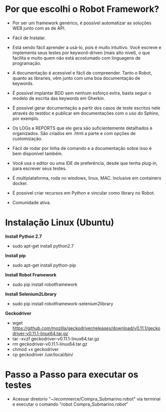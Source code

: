 # Por que escolhi o Robot Framework?

* Por ser um framework genérico, é possível automatizar as soluções WEB junto com as de API.

* Fácil de Instalar. 

* Está sendo fácil aprender a usá-lo, pois é muito intuitivo. Você escreve e implementa seus testes por keyword-driven (mais alto nível), o que facilita e muito quem não está acostumado com linguagens de programação.
 
* A documentação é acessível e fácil de compreender. Tanto o Robot, quanto as libraries, vêm junto com uma boa documentação de keywords.
 
* É possivel implantar BDD sem nenhum esforço extra, basta seguir o modelo de escrita das keywords em Gherkin.
 
* É possível gerar documentação a partir dos casos de teste escritos nele através do testdoc e publicar em documentações com o uso do Sphinx, por exemplo.
 
* Os LOGs e REPORTS que ele gera são suficientemente detalhados e organizados. São criados em .html a parte e com opções de customização.
 
* Fácil de rodar por linha de comando e a documentação sobre isso é bem disponível também.
 
* Você usa o editor ou uma IDE de preferência, desde que tenha plug-in, para escrever seus testes.
 
* É multiplataforma, roda no windows, linux, MAC. Inclusive em containers docker.
 
* É possivel criar recursos em Python e vincular como library no Robot.
 
* Comunidade ativa.


# Instalação Linux (Ubuntu)
**Install Python 2.7**
* sudo apt-get install python2.7

**Install pip**
* sudo apt-get install python-pip

**Install Robot Framework**
* sudo pip install robotframework

**Install Selenium2Library**
* sudo pip install robotframework-selenium2library

**Geckodriver**
* wget https://github.com/mozilla/geckodriver/releases/download/v0.11.1/geckodriver-v0.11.1-linux64.tar.gz
* tar -xvzf geckodriver-v0.11.1-linux64.tar.gz
* rm geckodriver-v0.11.1-linux64.tar.gz
* chmod +x geckodriver
* cp geckodriver /usr/local/bin/


# Passo a Passo para executar os testes
* Acessar diretorio "~/ecommerce/Compra_Submarino.robot" via terminal e executar o comando "robot Compra_Submarino.robot"


